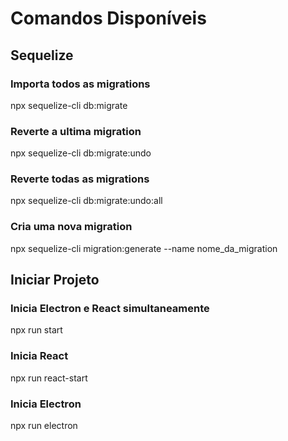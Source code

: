 # Comandos Disponíveis

## Sequelize

### Importa todos as migrations
npx sequelize-cli db:migrate

### Reverte a ultima migration
npx sequelize-cli db:migrate:undo

### Reverte todas as migrations
npx sequelize-cli db:migrate:undo:all

### Cria uma nova migration
npx sequelize-cli migration:generate --name nome_da_migration


## Iniciar Projeto

### Inicia Electron e React simultaneamente
npx run start

### Inicia React
npx run react-start

### Inicia Electron
npx run electron